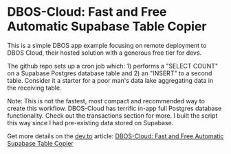 # DBOS-Cloud: Fast and Free Automatic Supabase Table Copier

This is a simple DBOS app example focusing on remote deployment to DBOS Cloud, their hosted solution with a generous free tier for devs.

The github repo sets up a cron job which: 1) performs a "SELECT COUNT" on a Supabase Postgres database table and 2) an "INSERT" to a second table. Consider it a starter for a poor man's data lake aggregating data in the receiving table.

Note: This is not the fastest, most compact and recommended way to create this workflow. DBOS-Cloud has terrific in-app full Postgres database functionality. Check out the transactions section for more. I built the script this way since I had pre-existing data stored on Supabase.

Get more details on the [dev.to](https://dev.to/) article: [DBOS-Cloud: Fast and Free Automatic Supabase Table Copier](https://dev.to/dboscloud/dbos-cloud-fast-and-free-automatic-supabase-table-copier-1j2o)
